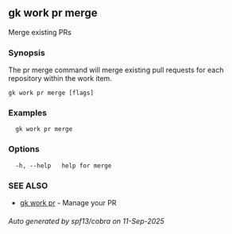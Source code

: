 ## gk work pr merge

Merge existing PRs

### Synopsis


  The pr merge command will merge existing pull requests for each repository within the work item.


```
gk work pr merge [flags]
```

### Examples

```
  gk work pr merge
```

### Options

```
  -h, --help   help for merge
```

### SEE ALSO

* [gk work pr](gk_work_pr.md)	 - Manage your PR

###### Auto generated by spf13/cobra on 11-Sep-2025

